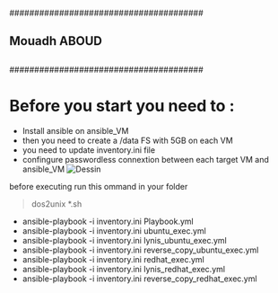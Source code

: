 #######################################
## Mouadh ABOUD           #############
##		              	    #############
#######################################

# Before you start you need to : #
- Install ansible on ansible_VM 
- then you need to create a /data FS with 5GB on each VM
- you need to update inventory.ini file
- confingure passwordless connextion between each target VM and ansible_VM
![Dessin](https://github.com/user-attachments/assets/79eecc03-e124-4b58-a710-ff0a90971ba9)


before executing run this ommand in your folder 
> dos2unix *.sh
 
 - ansible-playbook -i inventory.ini Playbook.yml
 - ansible-playbook -i inventory.ini ubuntu_exec.yml
 - ansible-playbook -i inventory.ini lynis_ubuntu_exec.yml
 - ansible-playbook -i inventory.ini reverse_copy_ubuntu_exec.yml
 - ansible-playbook -i inventory.ini redhat_exec.yml
 - ansible-playbook -i inventory.ini lynis_redhat_exec.yml
 - ansible-playbook -i inventory.ini reverse_copy_redhat_exec.yml
